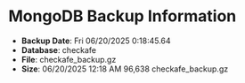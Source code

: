 # MongoDB Backup Information 
- **Backup Date**: Fri 06/20/2025  0:18:45.64 
- **Database**: checkafe 
- **File**: checkafe_backup.gz 
- **Size**: 
06/20/2025  12:18 AM            96,638 checkafe_backup.gz
